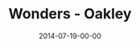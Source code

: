 ---
layout: message
category: message
series: "Wonders"
title: "Wonders - Oakley"
date: 2014-07-19-00-00
message_id: 876
description: ""
video: "http://s3.amazonaws.com/crossroads-media/messages/video/071914_Oakley.mp4"
video-duration: ":"
yt-embed-url: ""
video-image: "http://s3.amazonaws.com/crossroads-media/images/071914-Oakley.jpg"
sc-permalink-url: ""
audio: "http://s3.amazonaws.com/crossroads-media/messages/audio/071914%20Oakley.mp3"
audio-duration: ":"
tag: 
 - miracles
 - crossroads
 - crossroads-church
 - oakley
explicit: false
---